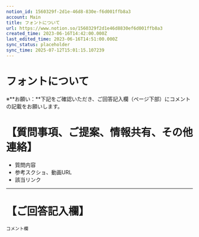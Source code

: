```yaml
---
notion_id: 1560329f-2d1e-46d8-830e-f6d001ffb8a3
account: Main
title: フォントについて
url: https://www.notion.so/1560329f2d1e46d8830ef6d001ffb8a3
created_time: 2023-06-16T14:42:00.000Z
last_edited_time: 2023-06-16T14:51:00.000Z
sync_status: placeholder
sync_time: 2025-07-12T15:01:15.107239
---
```

# フォントについて

※**お願い：**下記をご確認いただき、ご回答記入欄（ページ下部）にコメントの記載をお願いします。
# 【質問事項、ご提案、情報共有、その他連絡】
- 質問内容
- 参考スクショ、動画URL
- 該当リンク
---
# 【ご回答記入欄】
```plain text
コメント欄
```